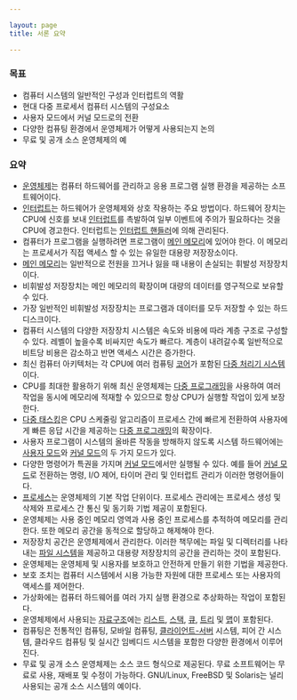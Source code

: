 ```yaml
---

layout: page
title: 서론 요약

---
```


### 목표

* 컴퓨터 시스템의 일반적인 구성과 인터럽트의 역활
* 현대 다중 프로세서 컴퓨터 시스템의 구성요소
* 사용자 모드에서 커널 모드로의 전환
* 다양한 컴퓨팅 환경에서 운영체제가 어떻게 사용되는지 논의
* 무료 및 공개 소스 운영체제의 예

### 요약

- [운영체제](운영체제.html)는 컴퓨터 하드웨어를 관리하고 응용 프로그램 실행 환경을 제공하는 소프트웨어이다.
- [인터럽트](인터럽트.html)는 하드웨어가 운영체제와 상호 작용하는 주요 방법이다. 하드웨어 장치는 CPU에 신호를 보내 [인터럽트](인터럽트.html)를 촉발하여 일부 이벤트에 주의가 필요하다는 것을 CPU에 경고한다. 인터럽트는 [인터럽트 핸들러](인터럽트-핸드러.html)에 의해 관리된다.
- 컴퓨터가 프로그램을 실행하려면 프로그램이 [메인 메모리](메인-메모리.html)에 있어야 한다. 이 메모리는 프로세서가 직접 액세스 할 수 있는 유일한 대용량 저장장소이다.
- [메인 메모리](메인-메모리.html)는 일반적으로 전원을 끄거나 잃을 때 내용이 손실되는 휘발성 저장장치이다.
- 비휘발성 저장장치는 메인 메모리의 확장이며 대량의 데이터를 영구적으로 보유할 수 있다.
- 가장 일반적인 비휘발성 저장장치는 프로그램과 데이터를 모두 저장할 수 있는 하드디스크이다.
- 컴퓨터 시스템의 다양한 저장장치 시스템은 속도와 비용에 따라 계층 구조로 구성할 수 있다. 레벨이 높을수록 비싸지만 속도가 빠르다. 계층이 내려갈수록 일반적으로 비트당 비용은 감소하고 반면 액세스 시간은 증가한다.
- 최신 컴퓨터 아키텍처는 각 CPU에 여러 컴퓨팅 [코어](코어.html)가 포함된 [다중 처리기 시스템](다중-처리기-시스템.html)이다.
- CPU를 최대한 활용하기 위해 최신 운영체제는 [다중 프로그래밍](다중-프로그래밍.html)을 사용하여 여러 작업을 동시에 메모리에 적재할 수 있으므로 항상 CPU가 실행할 작업이 있게 보장한다.
- [다중 태스킹](다중-태스킹.html)은 CPU 스케줄링 알고리즘이 프로세스 간에 빠르게 전환하여 사용자에게 빠른 응답 시간을 제공하는 [다중 프로그래밍](다중-프로그래밍.html)의 확장이다.
- 사용자 프로그램이 시스템의 올바른 작동을 방해하지 않도록 시스템 하드웨어에는 [사용자 모드](사용자-모드.html)와 [커널 모드](커널-모드.html)의 두 가지 모드가 있다.
- 다양한 명령어가 특권을 가지며 [커널 모드](커널-모드.html)에서만 실행될 수 있다. 예를 들어 [커널 모드](커널-모드.html)로 전환하는 명령, I/O 제어, 타이머 관리 및 인터럽트 관리가 이러한 명령어들이다.
- [프로세스](프로세스.html)는 운영체제의 기본 작업 단위이다. 프로세스 관리에는 프로세스 생성 및 삭제와 프로세스 간 통신 및 동기화 기법 제공이 포함된다.
- 운영체제는 사용 중인 메모리 영역과 사용 중인 프로세스를 추적하여 메모리를 관리한다. 또한 메모리 공간을 동적으로 할당하고 해제해야 한다.
- 저장장치 공간은 운영체제에서 관리한다. 이러한 책무에는 파일 및 디렉터리를 나타내는 [파일 시스템](파일-시스템.html)을 제공하고 대용량 저장장치의 공간을 관리하는 것이 포함된다.
- 운영체제는 운영체제 및 시용자를 보호하고 안전하게 만들기 위한 기법을 제공한다.
- 보호 조치는 컴퓨터 시스템에서 시용 가능한 자원에 대한 프로세스 또는 사용자의 액세스를 제어한다.
- 가상화에는 컴퓨터 하드웨어를 여러 가지 실행 환경으로 추상화하는 작업이 포함된다.
- 운영체제에서 사용되는 [자료구조](자료구조.html)에는 [리스트](리스트.html), [스택](스택.html), [큐](큐.html), [트리](트리.html) 및 [맵](맵.html)이 포함된다.
- 컴퓨팅은 전통적인 컴퓨팅, 모바일 컴퓨팅, [클라이언트-서버](클라이언트-서버.html) 시스템, 피어 간 시스템, 클라우드 컴퓨팅 및 실시간 임베디드 시스템을 포함한 다양한 환경에서 이루어진다.
- 무료 및 공개 소스 운영체제는 소스 코드 형식으로 제공된다. 무료 소프트웨어는 무료로 사용, 재배포 및 수정이 가능하다. GNU/Linux, FreeBSD 및 Solaris는 널리 사용되는 공개 소스 시스템의 예이다.